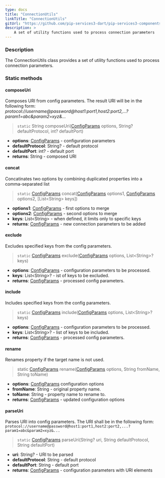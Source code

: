 ```yaml
---
type: docs
title: "ConnectionUtils"
linkTitle: "ConnectionUtils"
gitUrl: "https://github.com/pip-services3-dart/pip-services3-components-dart"
description: >
    A set of utility functions used to process connection parameters
---
```


### Description

The ConnectionUtils class provides a set of utility functions used to process connection parameters.

### Static methods

#### composeUri
Composes URI from config parameters.
The result URI will be in the following form:
*protocol://username@password@host1:port1,host2:port2,...?param1=abc&param2=xyz&...*

> `static` String composeUri([ConfigParams](../../../commons/config/config_params) options, String? defaultProtocol, int? defaultPort) 

- **options**: [ConfigParams](../../../commons/config/config_params) - configuration parameters
- **defaultProtocol**: String? - default protocol
- **defaultPort**: int? - default port
- **returns**: String - composed URI

#### concat
Concatinates two options by combining duplicated properties into a comma-separated list

> `static` [ConfigParams](../../../commons/config/config_params) concat([ConfigParams](../../../commons/config/config_params) options1, [ConfigParams](../../../commons/config/config_params) options2, [List\<String\> keys])

- **options1**: [ConfigParams](../../../commons/config/config_params) - first options to merge
- **options2**: [ConfigParams](../../../commons/config/config_params) - second options to merge
- **keys**: List\<String\> - when defined, it limits only to specific keys
- **returns**: [ConfigParams](../../../commons/config/config_params) - new connection parameters to be added


#### exclude
Excludes specified keys from the config parameters.

> `static` [ConfigParams](../../../commons/config/config_params) exclude([ConfigParams](../../../commons/config/config_params) options, List\<String\>? keys)

- **options**: [ConfigParams](../../../commons/config/config_params) - configuration parameters to be processed.
- **keys**: List\<String\>? - ist of keys to be excluded.
- **returns**: [ConfigParams](../../../commons/config/config_params) - processed config parameters.


#### include
Includes specified keys from the config parameters.

> `static` [ConfigParams](../../../commons/config/config_params) include([ConfigParams](../../../commons/config/config_params) options, List\<String\>? keys)

- **options**: [ConfigParams](../../../commons/config/config_params) - configuration parameters to be processed.
- **keys**: List\<String\>? - list of keys to be included.
- **returns**: [ConfigParams](../../../commons/config/config_params) - processed config parameters.

#### rename
Renames property if the target name is not used.

> static [ConfigParams](../../../commons/config/config_params) rename([ConfigParams](../../../commons/config/config_params) options, String fromName, String toName)

- **options**: [ConfigParams](../../../commons/config/config_params) configuration options
- **fromName**: String - original property name.
- **toName**: String - property name to rename to.
- **returns**: [ConfigParams](../../../commons/config/config_params) - updated configuration options


#### parseUri
Parses URI into config parameters.
The URI shall be in the following form:
`protocol://username@password@host1:port1,host2:port2,...?param1=abc&param2=xyz&...`

> `static` [ConfigParams](../../../commons/config/config_params) parseUri(String? uri, String defaultProtocol, String defaultPort)

- **uri**: String? - URI to be parsed
- **defaultProtocol**: String - default protocol
- **defaultPort**: String - default port
- **returns**: [ConfigParams](../../../commons/config/config_params) - configuration parameters with URI elements

